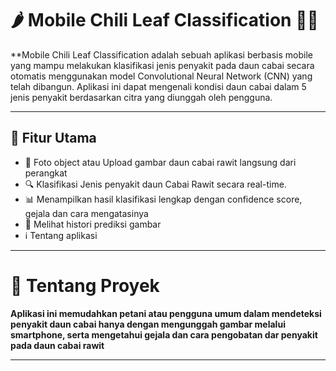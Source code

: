 # 🌶️ Mobile Chili Leaf Classification 🍃📱

**Mobile Chili Leaf Classification adalah sebuah aplikasi berbasis mobile yang mampu melakukan klasifikasi jenis penyakit pada daun cabai secara otomatis menggunakan model Convolutional Neural Network (CNN) yang telah dibangun. Aplikasi ini dapat mengenali kondisi daun cabai dalam 5 jenis penyakit berdasarkan citra yang diunggah oleh pengguna.

---

## 🚀 Fitur Utama

- 📸 Foto object atau Upload gambar daun cabai rawit langsung dari perangkat
- 🔍 Klasifikasi Jenis penyakit daun Cabai Rawit secara real-time.
- 📊 Menampilkan hasil klasifikasi lengkap dengan confidence score, gejala dan cara mengatasinya
- 📝 Melihat histori prediksi gambar
- ℹ️ Tentang aplikasi

- ---

# 📑 Tentang Proyek
**Aplikasi ini memudahkan petani atau pengguna umum dalam mendeteksi penyakit daun cabai hanya dengan mengunggah gambar melalui smartphone, serta mengetahui gejala dan cara pengobatan dar penyakit pada daun cabai rawit**

- ---
